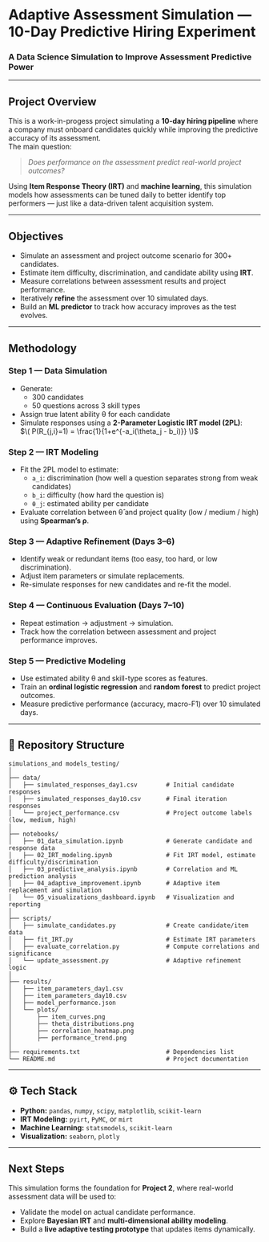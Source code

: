 # Adaptive Assessment Simulation — 10-Day Predictive Hiring Experiment

### A Data Science Simulation to Improve Assessment Predictive Power

---

## Project Overview

This is a work-in-progess project simulating a **10-day hiring pipeline** where a company must onboard candidates quickly while improving the predictive accuracy of its assessment.  
The main question:  
> _Does performance on the assessment predict real-world project outcomes?_

Using **Item Response Theory (IRT)** and **machine learning**, this simulation models how assessments can be tuned daily to better identify top performers — just like a data-driven talent acquisition system.

---

## Objectives

- Simulate an assessment and project outcome scenario for 300+ candidates.
- Estimate item difficulty, discrimination, and candidate ability using **IRT**.
- Measure correlations between assessment results and project performance.
- Iteratively **refine** the assessment over 10 simulated days.
- Build an **ML predictor** to track how accuracy improves as the test evolves.

---

## Methodology

### Step 1 — Data Simulation
- Generate:
  - 300 candidates
  - 50 questions across 3 skill types  
- Assign true latent ability θ for each candidate  
- Simulate responses using a **2-Parameter Logistic IRT model (2PL)**:  
  $\( P(R_{j,i}=1) = \frac{1}{1+e^{-a_i(\theta_j - b_i)}} \)$

### Step 2 — IRT Modeling
- Fit the 2PL model to estimate:
  - `a_i`: discrimination (how well a question separates strong from weak candidates)
  - `b_i`: difficulty (how hard the question is)
  - `θ_j`: estimated ability per candidate  
- Evaluate correlation between θ̂ and project quality (low / medium / high) using **Spearman’s ρ**.

### Step 3 — Adaptive Refinement (Days 3–6)
- Identify weak or redundant items (too easy, too hard, or low discrimination).
- Adjust item parameters or simulate replacements.
- Re-simulate responses for new candidates and re-fit the model.

### Step 4 — Continuous Evaluation (Days 7–10)
- Repeat estimation → adjustment → simulation.
- Track how the correlation between assessment and project performance improves.

### Step 5 — Predictive Modeling
- Use estimated ability θ and skill-type scores as features.
- Train an **ordinal logistic regression** and **random forest** to predict project outcomes.
- Measure predictive performance (accuracy, macro-F1) over 10 simulated days.

---

## 📁 Repository Structure

```text
simulations_and models_testing/
│
├── data/
│   ├── simulated_responses_day1.csv        # Initial candidate responses
│   ├── simulated_responses_day10.csv       # Final iteration responses
│   └── project_performance.csv             # Project outcome labels (low, medium, high)
│
├── notebooks/
│   ├── 01_data_simulation.ipynb            # Generate candidate and response data
│   ├── 02_IRT_modeling.ipynb               # Fit IRT model, estimate difficulty/discrimination
│   ├── 03_predictive_analysis.ipynb        # Correlation and ML prediction analysis
│   ├── 04_adaptive_improvement.ipynb       # Adaptive item replacement and simulation
│   └── 05_visualizations_dashboard.ipynb   # Visualization and reporting
│
├── scripts/
│   ├── simulate_candidates.py              # Create candidate/item data
│   ├── fit_IRT.py                          # Estimate IRT parameters
│   ├── evaluate_correlation.py             # Compute correlations and significance
│   └── update_assessment.py                # Adaptive refinement logic
│
├── results/
│   ├── item_parameters_day1.csv
│   ├── item_parameters_day10.csv
│   ├── model_performance.json
│   └── plots/
│       ├── item_curves.png
│       ├── theta_distributions.png
│       ├── correlation_heatmap.png
│       ├── performance_trend.png
│
├── requirements.txt                        # Dependencies list
└── README.md                               # Project documentation

```

---

## ⚙️ Tech Stack

- **Python:** `pandas`, `numpy`, `scipy`, `matplotlib`, `scikit-learn`
- **IRT Modeling:** `pyirt`, `PyMC`, or `mirt`
- **Machine Learning:** `statsmodels`, `scikit-learn`
- **Visualization:** `seaborn`, `plotly`

---

## Next Steps

This simulation forms the foundation for **Project 2**, where real-world assessment data will be used to:
- Validate the model on actual candidate performance.
- Explore **Bayesian IRT** and **multi-dimensional ability modeling**.
- Build a **live adaptive testing prototype** that updates items dynamically.


